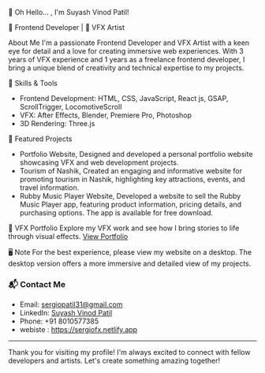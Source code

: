 👋 Oh Hello... , I'm Suyash Vinod Patil!

🚀 Frontend Developer | 🎨 VFX Artist

About Me
I'm a passionate Frontend Developer and VFX Artist with a keen eye for detail and a love for creating immersive web experiences. With 3 years of VFX experience and 1 years as a freelance frontend developer, I bring a unique blend of creativity and technical expertise to my projects.

🔧 Skills & Tools
- Frontend Development: HTML, CSS, JavaScript, React js, GSAP, ScrollTrigger, LocomotiveScroll
- VFX: After Effects, Blender, Premiere Pro, Photoshop
- 3D Rendering: Three.js

📂 Featured Projects
- Portfolio Website, Designed and developed a personal portfolio website showcasing VFX and web development projects.
- Tourism of Nashik, Created an engaging and informative website for promoting tourism in Nashik, highlighting key attractions, events, and travel information.
- Rubby Music Player Website, Developed a website to sell the Rubby Music Player app, featuring product information, pricing details, and purchasing options. The app is available for free download.


🌟 VFX Portfolio
Explore my VFX work and see how I bring stories to life through visual effects. [View Portfolio]([link-to-portfolio](https://sergiovfx.netlify.app))

🖥️ Note
For the best experience, please view my website on a desktop. The desktop version offers a more immersive and detailed view of my projects.

### 📬 Contact Me
- Email: sergiopatil31@gmail.com
- LinkedIn: [Suyash Vinod Patil](https://www.linkedin.com/in/suyashpatil13/)
- Phone: +91 8010577385
- webiste : https://sergiofx.netlify.app

---

Thank you for visiting my profile! I'm always excited to connect with fellow developers and artists. Let's create something amazing together!
